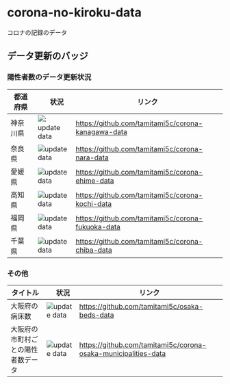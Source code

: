 # corona-no-kiroku-data

コロナの記録のデータ



## データ更新のバッジ


### 陽性者数のデータ更新状況

| 都道府県　|　状況 | リンク |
| - | - | - |
| 神奈川県| ![: update data](https://github.com/tamitami5c/corona-kanagawa-data/workflows/update%20data/badge.svg) | <https://github.com/tamitami5c/corona-kanagawa-data> |
| 奈良県 | ![update data](https://github.com/tamitami5c/corona-nara-data/workflows/update%20data/badge.svg)| <https://github.com/tamitami5c/corona-nara-data>|
| 愛媛県 |  ![update data](https://github.com/tamitami5c/corona-ehime-data/workflows/update%20data/badge.svg)| <https://github.com/tamitami5c/corona-ehime-data>|
| 高知県| ![update data](https://github.com/tamitami5c/corona-kochi-data/workflows/update%20data/badge.svg)| <https://github.com/tamitami5c/corona-kochi-data> |
| 福岡県|![update data](https://github.com/tamitami5c/corona-fukuoka-data/workflows/update%20data/badge.svg) | <https://github.com/tamitami5c/corona-fukuoka-data>|
| 千葉県 | ![update data](https://github.com/tamitami5c/corona-chiba-data/workflows/update%20data/badge.svg) | <https://github.com/tamitami5c/corona-chiba-data> |

### その他
| タイトル　|　状況 | リンク|
| - | - | - |
| 大阪府の病床数| ![update data](https://github.com/tamitami5c/osaka-beds-data/workflows/update%20data/badge.svg) | <https://github.com/tamitami5c/osaka-beds-data> |
| 大阪府の市町村ごとの陽性者数データ |![update data](https://github.com/tamitami5c/corona-osaka-municipalities-data/workflows/update%20data/badge.svg) | <https://github.com/tamitami5c/corona-osaka-municipalities-data>|
